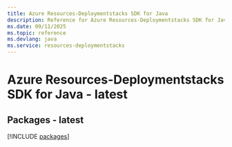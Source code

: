 ```yaml
---
title: Azure Resources-Deploymentstacks SDK for Java
description: Reference for Azure Resources-Deploymentstacks SDK for Java
ms.date: 09/11/2025
ms.topic: reference
ms.devlang: java
ms.service: resources-deploymentstacks
---
```

# Azure Resources-Deploymentstacks SDK for Java - latest
## Packages - latest
[!INCLUDE [packages](resources-deploymentstacks-index.md)]